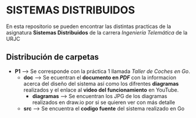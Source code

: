 # SISTEMAS DISTRIBUIDOS
En esta repositorio se pueden encontrar las distintas practicas de la asignatura **Sistemas Distribuidos** de la carrera *Ingeniería Telemática* de la URJC

## Distribución de carpetas
  - **P1** --> Se corresponde con la práctica 1 llamada *Taller de Coches en Go*.
    - **doc** --> Se ecuentran el **documento en *PDF*** con la informacion acerca del diseño del sistema así como los difrentes **diagramas** realizados y el enlace al **video del funcionamiento** en YouTube.
      - **diagramas** --> Se encuentran los JPG de los diagramas realizados en draw.io por si se quieren ver con más detalle
    - **src** --> Se encuentra el **codigo fuente** del sistema realizado en Go
